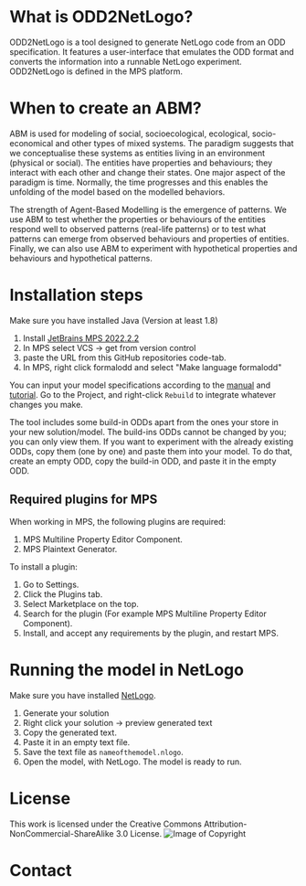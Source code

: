 # What is ODD2NetLogo?
ODD2NetLogo is a tool designed to generate NetLogo code from an ODD specification. It features a user-interface
that emulates the ODD format and converts the information into a runnable NetLogo experiment. ODD2NetLogo is defined in the MPS platform.

# When to create an ABM?
ABM is used for modeling of social, socioecological, ecological, socio-economical and other types of mixed systems. The paradigm suggests that we conceptualise these systems as entities living in an environment (physical or social). The entities have properties and behaviours; they interact with each other and change their states. One major aspect of the paradigm is time. Normally, the time progresses and this enables the unfolding of the model based on the modelled behaviors. 

The strength  of Agent-Based Modelling is the emergence of patterns. We use ABM to test whether the properties or behaviours of the entities respond well to observed patterns (real-life patterns) or to test what patterns can emerge from observed behaviours and properties of entities. Finally, we can also use ABM to experiment with hypothetical properties and behaviours and hypothetical patterns.

# Installation steps
Make sure you have installed Java (Version at least 1.8)

1. Install [JetBrains MPS 2022.2.2](https://www.jetbrains.com/mps/download/previous.html)
2. In MPS select VCS -> get from version control
3. paste the URL from this GitHub repositories code-tab. 
4. In MPS, right click formalodd and select "Make language formalodd"


You can input your model specifications according to the [manual](Documentation/Manual.md) and [tutorial](Documentation/wolf-sheep_tutorial.md). Go to the Project, and right-click `Rebuild` to integrate whatever changes you make. 

The tool includes some build-in ODDs apart from the ones your store in your new solution/model. The build-ins ODDs cannot be changed by you; you can only view them. If you want to experiment with the already existing ODDs, copy them (one by one) and paste them into your model. To do that, create an empty ODD, copy the build-in ODD, and paste it in the empty ODD.

## Required plugins for MPS
When working in MPS, the following plugins are required:
1. MPS Multiline Property Editor Component.
2. MPS Plaintext Generator.

To install a plugin:
1. Go to Settings.
2. Click the Plugins tab.
3. Select Marketplace on the top.
4. Search for the plugin (For example MPS Multiline Property Editor Component).
5. Install, and accept any requirements by the plugin, and restart MPS.


# Running the model in NetLogo

Make sure you have installed [NetLogo](https://ccl.northwestern.edu/netlogo/).
1. Generate your solution
2. Right click your solution -> preview generated text
3. Copy the generated text.
4. Paste it in an empty text file.
5. Save the text file as `nameofthemodel.nlogo`.
6. Open the model, with NetLogo. The model is ready to run.


# License
This work is licensed under the Creative Commons Attribution-NonCommercial-ShareAlike 3.0 License. 
![Image of Copyright](http://ccl.northwestern.edu/images/creativecommons/byncsa.png)


# Contact
